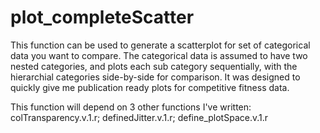 # plot_completeScatter
This function can be used to generate a scatterplot for set of categorical data you want to compare.  The categorical data is assumed to have two nested categories, and plots each sub category sequentially, with the hierarchial categories side-by-side for comparison.  It was designed to quickly give me publication ready plots for competitive fitness data.

This function will depend on 3 other functions I've written: colTransparency.v.1.r; definedJitter.v.1.r; define_plotSpace.v.1.r
